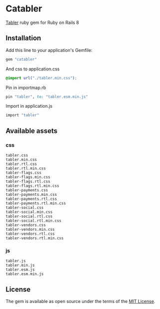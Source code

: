 # Catabler
[Tabler](https://tabler.io/) ruby gem for Ruby on Rails 8

## Installation
Add this line to your application's Gemfile:

```ruby
gem "catabler"
```

And css to application.css
```css
@import url("./tabler.min.css");
```

Pin in importmap.rb
```ruby
pin "tabler", to: "tabler.esm.min.js"
```

Import in application.js
```ruby
import "tabler"
```

## Available assets

### css
```
tabler.css
tabler.min.css
tabler.rtl.css
tabler.rtl.min.css
tabler-flags.css
tabler-flags.min.css
tabler-flags.rtl.css
tabler-flags.rtl.min.css
tabler-payments.css
tabler-payments.min.css
tabler-payments.rtl.css
tabler-payments.rtl.min.css
tabler-social.css
tabler-social.min.css
tabler-social.rtl.css
tabler-social.rtl.min.css
tabler-vendors.css
tabler-vendors.min.css
tabler-vendors.rtl.css
tabler-vendors.rtl.min.css
```

### js
```
tabler.js
tabler.min.js
tabler.esm.js
tabler.esm.min.js
```

## License
The gem is available as open source under the terms of the [MIT License](https://opensource.org/licenses/MIT).
